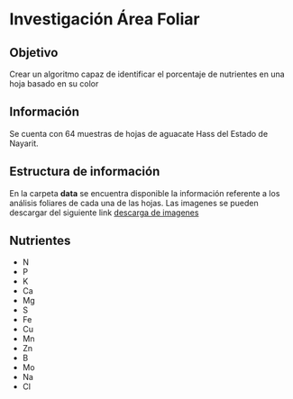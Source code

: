 # Investigación Área Foliar

## Objetivo

Crear un algoritmo capaz de identificar el porcentaje de nutrientes en una hoja basado en su color

## Información
Se cuenta con 64 muestras de hojas de aguacate Hass del Estado de Nayarit.

## Estructura de información
En la carpeta **data** se encuentra disponible la información referente a los análisis foliares de cada una de las hojas.
Las imagenes se pueden descargar del siguiente link
[descarga de imagenes](https://www.dropbox.com/s/wqp6zkbioutdd3i/images.zip?dl=0)

## Nutrientes
* N
* P
* K
* Ca
* Mg
* S
* Fe
* Cu
* Mn
* Zn
* B
* Mo
* Na
* Cl
